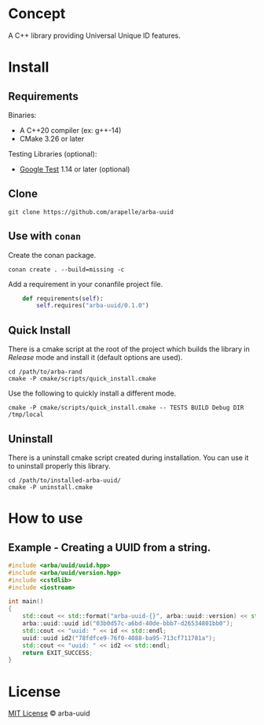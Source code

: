 # Concept #

A C++ library providing Universal Unique ID features.

# Install #
## Requirements ##

Binaries:

- A C++20 compiler (ex: g++-14)
- CMake 3.26 or later

Testing Libraries (optional):

- [Google Test](https://github.com/google/googletest) 1.14 or later (optional)

## Clone

```
git clone https://github.com/arapelle/arba-uuid
```

## Use with `conan`

Create the conan package.
```
conan create . --build=missing -c
```
Add a requirement in your conanfile project file.
```python
    def requirements(self):
        self.requires("arba-uuid/0.1.0")
```

## Quick Install ##
There is a cmake script at the root of the project which builds the library in *Release* mode and install it (default options are used).
```
cd /path/to/arba-rand
cmake -P cmake/scripts/quick_install.cmake
```
Use the following to quickly install a different mode.
```
cmake -P cmake/scripts/quick_install.cmake -- TESTS BUILD Debug DIR /tmp/local
```

## Uninstall ##
There is a uninstall cmake script created during installation. You can use it to uninstall properly this library.
```
cd /path/to/installed-arba-uuid/
cmake -P uninstall.cmake
```

# How to use
## Example - Creating a UUID from a string.
```c++
#include <arba/uuid/uuid.hpp>
#include <arba/uuid/version.hpp>
#include <cstdlib>
#include <iostream>

int main()
{
    std::cout << std::format("arba-uuid-{}", arba::uuid::version) << std::endl;
    arba::uuid::uuid id("03b0d57c-a6bd-40de-bbb7-d26534801bb0");
    std::cout << "uuid: " << id << std::endl;
    uuid::uuid id2("78fdfce9-76f0-4088-ba95-713cf711781a");
    std::cout << "uuid: " << id2 << std::endl;
    return EXIT_SUCCESS;
}

```

# License

[MIT License](./LICENSE.md) © arba-uuid
